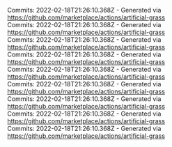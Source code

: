 Commits: 2022-02-18T21:26:10.368Z - Generated via https://github.com/marketplace/actions/artificial-grass
<br>
Commits: 2022-02-18T21:26:10.368Z - Generated via https://github.com/marketplace/actions/artificial-grass
<br>
Commits: 2022-02-18T21:26:10.368Z - Generated via https://github.com/marketplace/actions/artificial-grass
<br>
Commits: 2022-02-18T21:26:10.368Z - Generated via https://github.com/marketplace/actions/artificial-grass
<br>
Commits: 2022-02-18T21:26:10.368Z - Generated via https://github.com/marketplace/actions/artificial-grass
<br>
Commits: 2022-02-18T21:26:10.368Z - Generated via https://github.com/marketplace/actions/artificial-grass
<br>
Commits: 2022-02-18T21:26:10.368Z - Generated via https://github.com/marketplace/actions/artificial-grass
<br>
Commits: 2022-02-18T21:26:10.368Z - Generated via https://github.com/marketplace/actions/artificial-grass
<br>
Commits: 2022-02-18T21:26:10.368Z - Generated via https://github.com/marketplace/actions/artificial-grass
<br>
